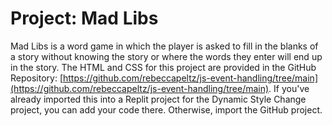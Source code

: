 # Project: Mad Libs

Mad Libs is a word game in which the player is asked to fill in the blanks of a story without knowing the story or where the words they enter will end up in the story. The HTML and CSS for this project are provided in the GitHub Repository: [https://github.com/rebeccapeltz/js-event-handling/tree/main](https://github.com/rebeccapeltz/js-event-handling/tree/main). If you've already imported this into a Replit project for the Dynamic Style Change project, you can add your code there. Otherwise, import the GitHub project.



